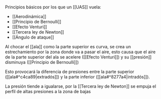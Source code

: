 Principios básicos por los que un [[UAS]] vuela:

- [[Aerodinámica]]
- [[Principio de Bernoulli]]
- [[Efecto Venturi]]
- [[Tercera ley de Newton]]
- [[Ángulo de ataque]]

Al chocar el [[ala]] como la parte superior es curva, se crea un estrechamiento por la zona donde va a pasar el aire, esto causa que el aire de la parte superior del ala se acelere ([[Efecto Venturi]]) y su [[presión]] disminuya ([[Principio de Bernoulli]])

Esto provocará la diferencia de presiones entre la parte superior ([[ala#^c4ca89|extradós]]) y la parte inferior ([[ala#^8277a4|intradós]]).

La presión tiende a igualarse, por la [[Tercera ley de Newton]] se empuja el perfil de altas presiones a la zona de bajas




